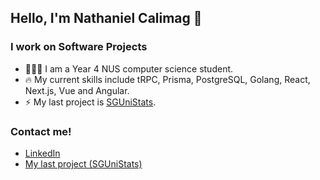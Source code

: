 ## Hello, I'm Nathaniel Calimag 👋

### I work on Software Projects

- 👨🏽‍💻 I am a Year 4 NUS computer science student. 
- 🔥 My current skills include tRPC, Prisma, PostgreSQL, Golang, React, Next.js, Vue and Angular.
- ⚡️ My last project is [SGUniStats](https://sgunistats.com).

### Contact me!

- [LinkedIn](https://linkedin/in/nathanielcalimag/)
- [My last project (SGUniStats)](https://sgunistats.com)
